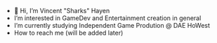 - 👋 Hi, I’m Vincent "Sharks" Hayen
- I’m interested in GameDev and Entertainment creation in general
- I’m currently studying Independent Game Prodution @ DAE HoWest 
- How to reach me (will be added later)

<!---
VincentHayen/VincentHayen is a ✨ special ✨ repository because its `README.md` (this file) appears on your GitHub profile.
You can click the Preview link to take a look at your changes.
--->
